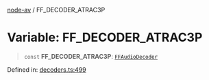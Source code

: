 [node-av](../globals.md) / FF\_DECODER\_ATRAC3P

# Variable: FF\_DECODER\_ATRAC3P

> `const` **FF\_DECODER\_ATRAC3P**: [`FFAudioDecoder`](../type-aliases/FFAudioDecoder.md)

Defined in: [decoders.ts:499](https://github.com/seydx/av/blob/f8631fc881b394300b1479f511d55cf1c370a87f/src/constants/decoders.ts#L499)
